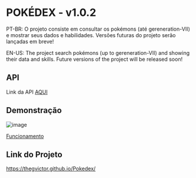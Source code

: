 
# POKÉDEX - v1.0.2

PT-BR: O projeto consiste em consultar os pokémons (até gereneration-VII) e mostrar seus dados e habilidades. Versões futuras do projeto serão lançadas em breve!

EN-US: The project search pokémons (up to gereneration-VII) and showing their data and skills. Future versions of the project will be released soon!


## API

Link da API [AQUI](https://pokeapi.co)


## Demonstração


![image](https://user-images.githubusercontent.com/86200641/236877536-04369c8d-1793-4386-a3a9-50a1e611c116.png)

[Funcionamento](https://raw.githubusercontent.com/TheGVictor/Pokedex-V1/master/pokedexDemo.gif)






## Link do Projeto

https://thegvictor.github.io/Pokedex/
